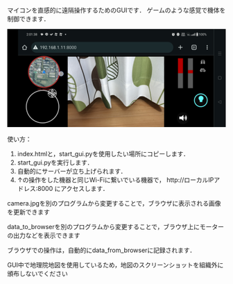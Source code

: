 マイコンを直感的に遠隔操作するためのGUIです．
ゲームのような感覚で機体を制御できます．

![スクリーンショット](./screenshot.jpg)

使い方：
1. index.htmlと，start_gui.pyを使用したい場所にコピーします．
2. start_gui.pyを実行します．
3. 自動的にサーバーが立ち上げられます．
4. ↑の操作をした機器と同じWi-Fiに繋いでいる機器で， http://ローカルIPアドレス:8000 にアクセスします．

camera.jpgを別のプログラムから変更することで，ブラウザに表示される画像を更新できます

data_to_browserを別のプログラムから変更することで，ブラウザ上にモーターの出力などを表示できます

ブラウザでの操作は，自動的にdata_from_browserに記録されます．

GUI中で地理院地図を使用しているため，地図のスクリーンショットを組織外に頒布しないでください